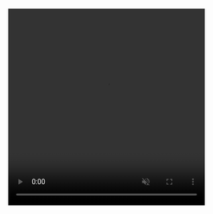 <video
  controls
  width="400"
  height="400"
  autoplay
  loop
  muted
  preload="auto">
  <source src="./static/demo.mp4" type="video/mp4" />
</video>
